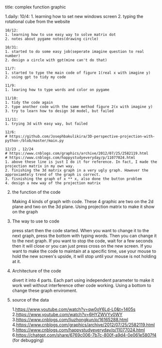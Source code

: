 title:
    complex function graphic

1.daily:
    10/4:
    1. learning how to set new windows screen
    2. typing the rotational cube from the website
    
    10/12:
    1. learning how to use easy way to solve matrix dot
    2. notes about pygame notes(drawing circle)
    
    10/31:
    1. started to do some easy job(seperate imagine question to real number)
    2. design a circle with gpt(mine can't do that)
    
    11/7:
    1. started to type the main code of figure 1(real x with imagine y)
    2. using gpt to tidy my code
    
    11/9:
    1. learing how to type words and color on pygame
    
    11/10:
    1. tidy the code again
    2. type another code with the same method figure 2(x with imagine y)
    3. try to learn how to design 3d model, but failed
    
    11/11:
    1. trying 3d with easy way, but failed
    
    12/6:
    # https://github.com/Josephbakulikira/3D-perspective-projection-with-python-/blob/master/main.py
    
    12/23 , 12/24
    # https://www.cnblogs.com/graphics/archive/2012/07/25/2582119.html
    # https://www.cnblogs.com/happystudyeveryday/p/11077024.html
    1. above these line is just I do it for reference. In fact, I made the projection matrix in my own way. 
    2. finishing the 3d matrix graph in a very ugly graph. However the approxiamtely trend of the graph is correct.
    3. fisnishing the graph of x ** x, also done the button problem
    4. design a new way of the projection matrix

2. the function of the code

   Making 4 kinds of graph with code. These 4 graphic are two on the 2d plane and two on the 3d plane. Using projection matrix to make it show on the graph

3. The way to use to code
   
    press start then the code started. When you want to change it to the next graph, press the bottom with typing words. Then you can change it to the next graph. If you want to stop the code, wait for a few seconds then it will close or you can just press cross on the new screen. If you want to make the code to maintain at a specific time, use your mouse to hold the new screen's upside, it will stop until your mouse is not holding at it.

5. Architecture of the code
   
    divert it into 4 parts. Each part using independent parameter to make it work well without interference other code working. Using a bottom to change these graph enviroment.

7. source of the data
   
    1.https://www.youtube.com/watch?v=qw0oY6Ld-L0&t=1405s
    2.https://www.youtube.com/watch?v=6HYZWVYv0WY
    3.https://www.cnblogs.com/liuzhongkun/p/16165288.html
    4.https://www.cnblogs.com/graphics/archive/2012/07/25/2582119.html
    5.https://www.cnblogs.com/happystudyeveryday/p/11077024.html
    6.https://chatgpt.com/share/6769c006-7b7c-800f-a9d4-0e061e5807f4 (for debugging)

